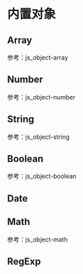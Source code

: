 内置对象
======

Array
-----

参考：js_object-array

Number
------

参考：js_object-number

String
------

参考：js_object-string

Boolean
-------

参考：js_object-boolean

Date
----

Math
----

参考：js_object-math

RegExp
------